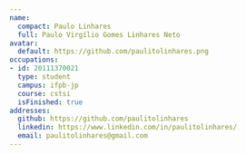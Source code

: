 ```yaml
---
name:
  compact: Paulo Linhares
  full: Paulo Virgílio Gomes Linhares Neto
avatar:
  default: https://github.com/paulitolinhares.png
occupations:
- id: 20111370021
  type: student
  campus: ifpb-jp
  course: cstsi
  isFinished: true
addresses:
  github: https://github.com/paulitolinhares
  linkedin: https://www.linkedin.com/in/paulitolinhares/
  email: paulitolinhares@gmail.com
---
```

